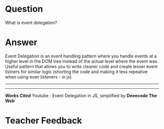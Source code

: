 # Question
What is event delegation?

# Answer
Event Delegation is an event handling pattern where you handle events at a higher level in the DOM tree instead of the actual level where the event was. Useful pattern that allows you to write cleaner code and create lesser event listners for similar logic (shorting the code and making it less repeative when using even listeners - in js)

___
___
***Works Cited***
Youtube : Event Delegation in JS, simplified by **Deeecode The Web**

# Teacher Feedback